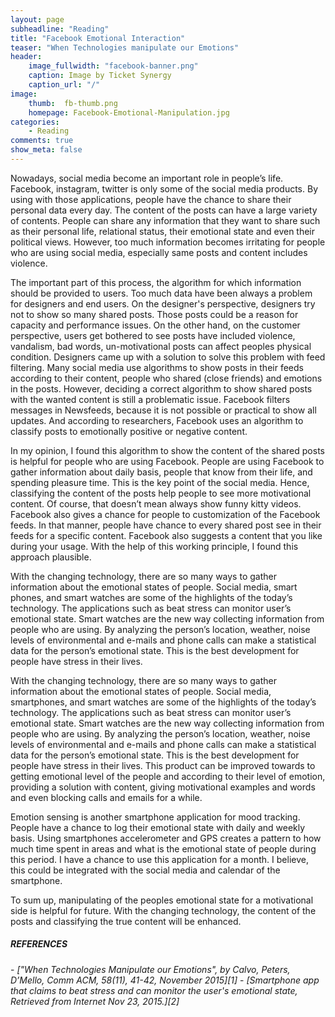 ```yaml
---
layout: page
subheadline: "Reading"
title: "Facebook Emotional Interaction"
teaser: "When Technologies manipulate our Emotions"
header:
    image_fullwidth: "facebook-banner.png"
    caption: Image by Ticket Synergy
    caption_url: "/"
image:
    thumb:  fb-thumb.png
    homepage: Facebook-Emotional-Manipulation.jpg
categories:
    - Reading
comments: true
show_meta: false
---
```


Nowadays, social media become an important role in people’s life. Facebook, instagram, twitter is only some of the social media products. By using with those applications, people have the chance to share their personal data every day. The content of the posts can have a large variety of contents. People can share any information that they want to share such as their personal life, relational status, their emotional state and even their political views. However, too much information becomes irritating for people who are using social media, especially same posts and content includes violence.

The important part of this process, the algorithm for which information should be provided to users. Too much data have been always a problem for designers and end users. On the designer's perspective, designers try not to show so many shared posts. Those posts could be a reason for capacity and performance issues. On the other hand, on the customer perspective, users get bothered to see posts have included violence, vandalism, bad words, un-motivational posts can affect peoples physical condition. Designers came up with a solution to solve this problem with feed filtering. Many social media use algorithms to show posts in their feeds according to their content, people who shared (close friends) and emotions in the posts. However, deciding a correct algorithm to show shared posts with the wanted content is still a problematic issue. Facebook filters messages in Newsfeeds, because it is not possible or practical to show all updates. And according to researchers, Facebook uses an algorithm to classify posts to emotionally positive or negative content.

In my opinion, I found this algorithm to show the content of the shared posts is helpful for people who are using Facebook. People are using Facebook to gather information about daily basis, people that know from their life, and spending pleasure time. This is the key point of the social media. Hence, classifying the content of the posts help people to see more motivational content. Of course, that doesn’t mean always show funny kitty videos. Facebook also gives a chance for people to customization of the Facebook feeds. In that manner, people have chance to every shared post see in their feeds for a specific content. Facebook also suggests a content that you like during your usage. With the help of this working principle, I found this approach plausible.

With the changing technology, there are so many ways to gather information about the emotional states of people. Social media, smart phones, and smart watches are some of the highlights of the today’s technology. The applications such as beat stress can monitor user’s emotional state. Smart watches are the new way collecting information from people who are using. By analyzing the person’s location, weather, noise levels of environmental and e-mails and phone calls can make a statistical data for the person’s emotional state. This is the best development for people have stress in their lives.

With the changing technology, there are so many ways to gather information about the emotional states of people. Social media, smartphones, and smart watches are some of the highlights of the today’s technology. The applications such as beat stress can monitor user’s emotional state. Smart watches are the new way collecting information from people who are using. By analyzing the person’s location, weather, noise levels of environmental and e-mails and phone calls can make a statistical data for the person’s emotional state.  This is the best development for people have stress in their lives. This product can be improved towards to getting emotional level of the people and according to their level of emotion, providing a solution with content, giving motivational examples and words and even blocking calls and emails for a while.  

Emotion sensing is another smartphone application for mood tracking. People have a chance to log their emotional state with daily and weekly basis. Using smartphones accelerometer and GPS creates a pattern to how much time spent in areas and what is the emotional state of people during this period. I have a chance to use this application for a month. I believe, this could be integrated with the social media and calendar of the smartphone.

To sum up, manipulating of the peoples emotional state for a motivational side is helpful for future. With the changing technology, the content of the posts and classifying the true content will be enhanced.

<h5><em>REFERENCES</em></h5>
- <cite>["When Technologies Manipulate our Emotions", by Calvo, Peters, D’Mello, Comm ACM, 58(11), 41-42, November 2015][1]</cite>
- <cite>[Smartphone app that claims to beat stress and can monitor the user's emotional state, Retrieved from Internet Nov 23, 2015.][2]</cite>

[1]:https://www.google.com/url?sa=t&rct=j&q=&esrc=s&source=web&cd=1&cad=rja&uact=8&ved=0ahUKEwiL983Qx93JAhWi93IKHUqlDSkQFggcMAA&url=http%3A%2F%2Fcacm.acm.org%2Fmagazines%2F2015%2F11%2F193334-when-technologies-manipulate-our-emotions%2Ffulltext&usg=AFQjCNGQbG8FdyPfxa85OD64wrR67zqlUQ&sig2=77abj4Ms9L6dWNE55XlGfw
[2]:http://www.dailymail.co.uk/news/article-2299179/Smartphone-app-claims-beat-stress-monitor-users-emotional-state.html
